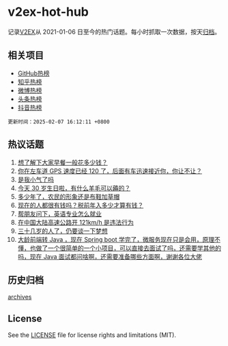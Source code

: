 # v2ex-hot-hub

 记录[V2EX](https://www.v2ex.com/)从 2021-01-06 日至今的热门话题。每小时抓取一次数据，按天[归档](archives)。
 
 ## 相关项目

- [GitHub热榜](https://github.com/snaildev/github-hot-hub)
- [知乎热榜](https://github.com/snaildev/zhihu-hot-hub)
- [微博热榜](https://github.com/snaildev/weibo-hot-hub)
- [头条热榜](https://github.com/snaildev/toutiao-hot-hub)
- [抖音热榜](https://github.com/snaildev/douyin-hot-hub)


 `更新时间：2025-02-07 16:12:11 +0800`

## 热议话题

1. [想了解下大家早餐一般花多少钱？](https://www.v2ex.com/t/1109501)
1. [你在左车道 GPS 速度已经 120 了，后面有车迅速接近你，你让不让？](https://www.v2ex.com/t/1109372)
1. [是我小气了吗](https://www.v2ex.com/t/1109486)
1. [今天 30 岁生日啦，有什么羊毛可以薅的？](https://www.v2ex.com/t/1109503)
1. [多少年了，农民的形象还是布鞋加草帽](https://www.v2ex.com/t/1109404)
1. [现在的人都很有钱吗？税前年入多少才算有钱？](https://www.v2ex.com/t/1109522)
1. [帮朋友问下，英语专业怎么就业](https://www.v2ex.com/t/1109399)
1. [在中国大陆高速公路开 121km/h 是违法行为](https://www.v2ex.com/t/1109553)
1. [三十几岁的人了，仍要谈一下梦想](https://www.v2ex.com/t/1109490)
1. [大龄前端转 Java ，现在 Spring boot 学完了，微服务现在只是会用，原理不懂，也做了一个很简单的一个小项目，可以直接去面试了吗，还需要学其他的吗，现在 Java 面试都问啥啊，还需要准备哪些方面啊，谢谢各位大佬](https://www.v2ex.com/t/1109560)

## 历史归档

[archives](archives)

## License

See the [LICENSE](LICENSE) file for license rights and limitations (MIT).
